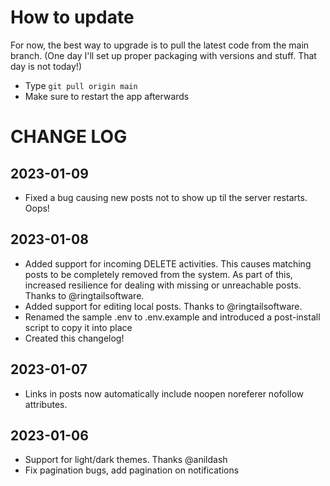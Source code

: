 # How to update

For now, the best way to upgrade is to pull the latest code from the main branch.
(One day I'll set up proper packaging with versions and stuff. That day is not today!)

* Type `git pull origin main` 
* Make sure to restart the app afterwards

# CHANGE LOG

## 2023-01-09
- Fixed a bug causing new posts not to show up til the server restarts. Oops!

## 2023-01-08
- Added support for incoming DELETE activities. This causes matching posts to be completely removed from the system. As part of this, increased resilience for dealing with missing or unreachable posts. Thanks to @ringtailsoftware.
- Added support for editing local posts. Thanks to @ringtailsoftware.
- Renamed the sample .env to .env.example and introduced a post-install script to copy it into place
- Created this changelog!

## 2023-01-07
- Links in posts now automatically include noopen noreferer nofollow attributes.

## 2023-01-06
- Support for light/dark themes. Thanks @anildash
- Fix pagination bugs, add pagination on notifications


